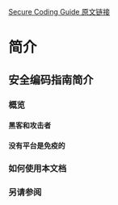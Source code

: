 [Secure Coding Guide 原文链接](https://developer.apple.com/library/content/documentation/Security/Conceptual/SecureCodingGuide/Introduction.html#//apple_ref/doc/uid/TP40002415)

# 简介
## 安全编码指南简介

### 概览

#### 黑客和攻击者

#### 没有平台是免疫的

### 如何使用本文档

### 另请参阅